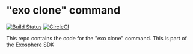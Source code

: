# "exo clone" command

[![Build Status](https://travis-ci.org/Originate/exo-clone.svg?branch=master)](https://travis-ci.org/Originate/exo-clone)
[![CircleCI](https://circleci.com/gh/Originate/exo-clone.svg?style=shield)](https://circleci.com/gh/Originate/exo-clone)

This repo contains the code for the "exo clone" command.
This is part of the [Exosphere SDK](https://github.com/Originate/exosphere-sdk)

